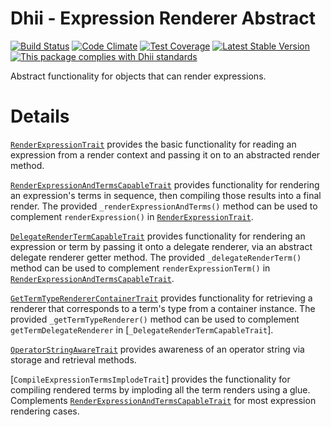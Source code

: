 # Dhii - Expression Renderer Abstract

[![Build Status](https://travis-ci.org/dhii/expression-renderer-abstract.svg?branch=develop)](https://travis-ci.org/dhii/expression-renderer-abstract)
[![Code Climate](https://codeclimate.com/github/dhii/expression-renderer-abstract/badges/gpa.svg)](https://codeclimate.com/github/dhii/expression-renderer-abstract)
[![Test Coverage](https://codeclimate.com/github/dhii/expression-renderer-abstract/badges/coverage.svg)](https://codeclimate.com/github/dhii/expression-renderer-abstract/coverage)
[![Latest Stable Version](https://poser.pugx.org/dhii/expression-renderer-abstract/version)](https://packagist.org/packages/dhii/expression-renderer-abstract)
[![This package complies with Dhii standards](https://img.shields.io/badge/Dhii-Compliant-green.svg?style=flat-square)][Dhii]

Abstract functionality for objects that can render expressions.

[Dhii]: https://github.com/Dhii/dhii

# Details

[`RenderExpressionTrait`] provides the basic functionality for reading an expression from a render context and passing
it on to an abstracted render method.

[`RenderExpressionAndTermsCapableTrait`] provides functionality for rendering an expression's terms in sequence, then
compiling those results into a final render. The provided `_renderExpressionAndTerms()` method can be used to
complement `renderExpression()` in [`RenderExpressionTrait`].

[`DelegateRenderTermCapableTrait`] provides functionality for rendering an expression or term by passing it onto a
delegate renderer, via an abstract delegate renderer getter method. The provided `_delegateRenderTerm()` method can be
used to complement `renderExpressionTerm()` in [`RenderExpressionAndTermsCapableTrait`].

[`GetTermTypeRendererContainerTrait`] provides functionality for retrieving a renderer that corresponds to a term's type
from a container instance. The provided `_getTermTypeRenderer()` method can be used to complement
`getTermDelegateRenderer` in [`_DelegateRenderTermCapableTrait`].

[`OperatorStringAwareTrait`] provides awareness of an operator string via storage and retrieval methods.

[`CompileExpressionTermsImplodeTrait`] provides the functionality for compiling rendered terms by imploding all the term
renders using a glue. Complements [`RenderExpressionAndTermsCapableTrait`] for most expression rendering cases.

[`RenderExpressionTrait`]: src/RenderExpressionTrait.php
[`RenderExpressionAndTermsCapableTrait`]: src/RenderExpressionAndTermsCapableTrait.php
[`DelegateRenderTermCapableTrait`]: src/DelegateRenderTermCapableTrait.php
[`GetTermTypeRendererContainerTrait`]: src/GetTermTypeRendererContainerTrait.php
[`OperatorStringAwareTrait`]: src/OperatorStringAwareTrait.php
